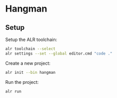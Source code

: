 # Hangman

## Setup

Setup the ALR toolchain:

```sh
alr toolchain --select
alr settings --set --global editor.cmd "code ."
```

Create a new project:

```sh
alr init --bin hangman
```

Run the project:

```sh
alr run
```
